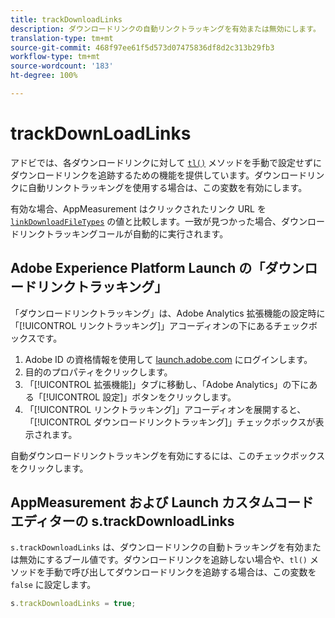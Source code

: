 ```yaml
---
title: trackDownloadLinks
description: ダウンロードリンクの自動リンクトラッキングを有効または無効にします。
translation-type: tm+mt
source-git-commit: 468f97ee61f5d573d07475836df8d2c313b29fb3
workflow-type: tm+mt
source-wordcount: '183'
ht-degree: 100%

---
```



# trackDownLoadLinks

アドビでは、各ダウンロードリンクに対して [`tl()`](../functions/tl-method.md) メソッドを手動で設定せずにダウンロードリンクを追跡するための機能を提供しています。ダウンロードリンクに自動リンクトラッキングを使用する場合は、この変数を有効にします。

有効な場合、AppMeasurement はクリックされたリンク URL を [`linkDownloadFileTypes`](linkdownloadfiletypes.md) の値と比較します。一致が見つかった場合、ダウンロードリンクトラッキングコールが自動的に実行されます。

## Adobe Experience Platform Launch の「ダウンロードリンクトラッキング」

「ダウンロードリンクトラッキング」は、Adobe Analytics 拡張機能の設定時に「[!UICONTROL リンクトラッキング]」アコーディオンの下にあるチェックボックスです。

1. Adobe ID の資格情報を使用して [launch.adobe.com](https://launch.adobe.com) にログインします。
2. 目的のプロパティをクリックします。
3. 「[!UICONTROL 拡張機能]」タブに移動し、「Adobe Analytics」の下にある「[!UICONTROL 設定]」ボタンをクリックします。
4. 「[!UICONTROL リンクトラッキング]」アコーディオンを展開すると、「[!UICONTROL ダウンロードリンクトラッキング]」チェックボックスが表示されます。

自動ダウンロードリンクトラッキングを有効にするには、このチェックボックスをクリックします。

## AppMeasurement および Launch カスタムコードエディターの s.trackDownloadLinks

`s.trackDownloadLinks` は、ダウンロードリンクの自動トラッキングを有効または無効にするブール値です。ダウンロードリンクを追跡しない場合や、`tl()` メソッドを手動で呼び出してダウンロードリンクを追跡する場合は、この変数を `false` に設定します。

```js
s.trackDownloadLinks = true;
```
